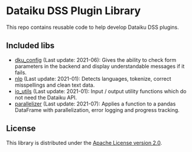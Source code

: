 # Dataiku DSS Plugin Library

This repo contains reusable code to help develop Dataiku DSS plugins.

## Included libs

- [dku_config](dkulib/dku_config) (Last update: 2021-06): Gives the ability to check form parameters in the backend and display understandable messages if it fails.
- [nlp](dkulib/nlp) (Last update: 2021-01): Detects languages, tokenize, correct misspellings and clean text data.
- [io_utils](dkulib/io_utils) (Last update: 2021-01): Input / output utility functions which do not need the Dataiku API.
- [parallelizer](dkulib/parallelizer) (Last update: 2021-07): Applies a function to a pandas DataFrame with parallelization, error logging and progress tracking.

## License

This library is distributed under the [Apache License version 2.0](LICENSE).
